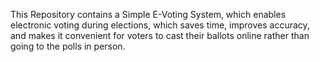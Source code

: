 This Repository contains a Simple E-Voting System, which enables electronic voting during elections, which saves time, improves accuracy, and makes it convenient for voters to cast their ballots online rather than going to the polls in person.
